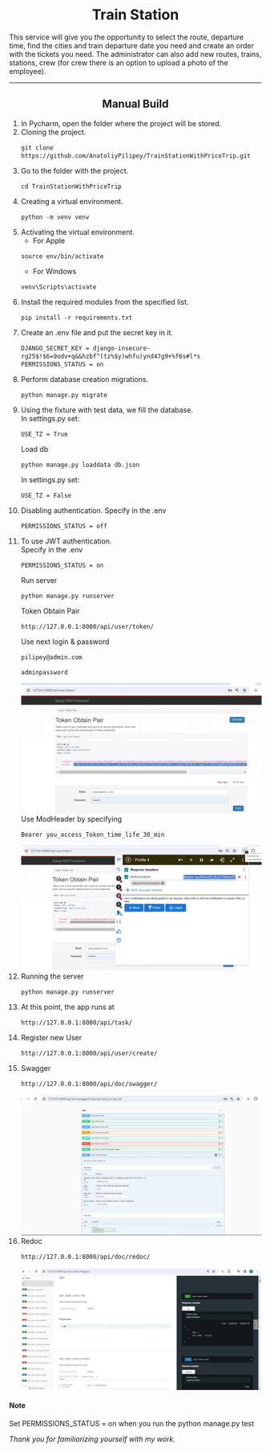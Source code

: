 # <center >Train Station</center>
This service will give you the opportunity to select the route, departure time, find the cities and train departure date you need and create an order with the tickets you need. The administrator can also add new routes, trains, stations, crew (for crew there is an option to upload a photo of the employee).

---
           

## <center >Manual Build</center>
1. In Pycharm, open the folder where the project will be stored.
2. Cloning the project.  
    ```shell
    git clone https://github.com/AnatoliyPilipey/TrainStationWithPriceTrip.git
    ```
3. Go to the folder with the project.  
    ```shell 
    cd TrainStationWithPriceTrip
    ```
4. Creating a virtual environment.  
    ```shell 
    python -m venv venv
    ```
5. Activating the virtual environment.  
    * For Apple 
    ```shell     
    source env/bin/activate
    ```
    * For Windows  
    ```shell 
    venv\Scripts\activate
    ```
6. Install the required modules from the specified list.  
    ```shell 
    pip install -r requirements.txt
    ```
7. Create an .env file and put the secret key in it.  
    ```shell 
    DJANGO_SECRET_KEY = django-insecure-rg25$!$6=9odv+q&&hzbf^(tz%$y)whfu)ynd47g9+%f6s#l*s
    PERMISSIONS_STATUS = on
    ```
8. Perform database creation migrations.  
    ```shell 
    python manage.py migrate
    ```
9. Using the fixture with test data, we fill the database.  
    In settings.py set:
    ```shell 
    USE_TZ = True
    ``` 
    Load db
    ```shell 
    python manage.py loaddata db.json
    ```  
    In settings.py set:
    ```shell 
    USE_TZ = False
    ```  
10. Disabling authentication. Specify in the .env
    ```shell 
    PERMISSIONS_STATUS = off
    ```
11. To use JWT authentication.  
    Specify in the .env
    ```shell 
    PERMISSIONS_STATUS = on
    ```  
    Run server
    ```shell 
    python manage.py runserver
    ```  
    Token Obtain Pair
    ```shell 
    http://127.0.0.1:8000/api/user/token/
    ```  
    Use next login & password
    ```shell 
    pilipey@admin.com
    ```  
    ```shell 
    adminpassword
    ```
    ![Access Token](access%20token.jpg)  
    Use ModHeader by specifying 
    ```shell 
    Bearer you_access_Token_time_life_30_min
    ```  
    ![ModHeader](ModHeader.jpg)
12. Running the server  
    ```shell 
    python manage.py runserver
    ```
13. At this point, the app runs at  
    ```shell 
    http://127.0.0.1:8000/api/task/
    ```
14. Register new User  
    ```shell 
    http://127.0.0.1:8000/api/user/create/
    ```
15. Swagger  
    ```shell 
    http://127.0.0.1:8000/api/doc/swagger/
    ```
    ![Swagger](swagger.jpg)
16. Redoc
    ```shell 
    http://127.0.0.1:8000/api/doc/redoc/
    ```
    ![Redoc](redoc.jpg)

#### Note  
Set PERMISSIONS_STATUS = on when you run the python manage.py test

_Thank you for familiarizing yourself with my work._
